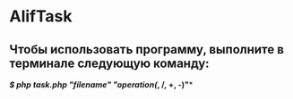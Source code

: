 # AlifTask

Чтобы использовать программу, выполните в терминале следующую команду:
---
***$ php task.php "filename" "operation(*, /, +, -)"***